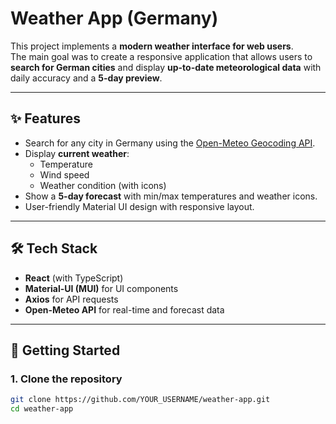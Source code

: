 # Weather App (Germany)

This project implements a **modern weather interface for web users**.  
The main goal was to create a responsive application that allows users to **search for German cities** and display **up-to-date meteorological data** with daily accuracy and a **5-day preview**.

---

## ✨ Features
- Search for any city in Germany using the [Open-Meteo Geocoding API](https://open-meteo.com/).
- Display **current weather**:
  - Temperature
  - Wind speed
  - Weather condition (with icons)
- Show a **5-day forecast** with min/max temperatures and weather icons.
- User-friendly Material UI design with responsive layout.

---

## 🛠️ Tech Stack
- **React** (with TypeScript)
- **Material-UI (MUI)** for UI components
- **Axios** for API requests
- **Open-Meteo API** for real-time and forecast data

---

## 🚀 Getting Started

### 1. Clone the repository
```bash
git clone https://github.com/YOUR_USERNAME/weather-app.git
cd weather-app
